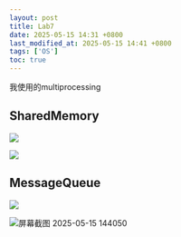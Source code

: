 ```yaml
---
layout: post
title: Lab7
date: 2025-05-15 14:31 +0800
last_modified_at: 2025-05-15 14:41 +0800
tags: ['OS']
toc: true
---
```


我使用的multiprocessing

## SharedMemory

![](https://huatiancen.oss-cn-nanjing.aliyuncs.com/img/%E5%B1%8F%E5%B9%95%E6%88%AA%E5%9B%BE%202025-05-15%20143128.png)

![](https://huatiancen.oss-cn-nanjing.aliyuncs.com/img/%E5%B1%8F%E5%B9%95%E6%88%AA%E5%9B%BE%202025-05-15%20143249.png)

## MessageQueue

![](https://huatiancen.oss-cn-nanjing.aliyuncs.com/img/%E5%B1%8F%E5%B9%95%E6%88%AA%E5%9B%BE%202025-05-15%20144108.png)

![屏幕截图 2025-05-15 144050](https://huatiancen.oss-cn-nanjing.aliyuncs.com/img/%E5%B1%8F%E5%B9%95%E6%88%AA%E5%9B%BE%202025-05-15%20144050.png)